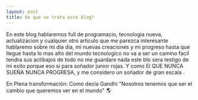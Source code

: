 ```yaml
---
layout: post
title: De que se trata este blog?
---
```


En este blog hablaremos full de programacio, tecnologia nueva, actualizacion y cualquier otro articulo que me parezca interesante
hablaremo sobre mi dia dia, mi nuevas creaciones y mi progreso hasta que llegue hasta lo mas alto del mundo tecnologico no va a ser un camino facil tendra sus actibajos de todo no me guardare nada este blo sera testigo de mi exito porque eso si para soñador junior rojas. Y como El QUE NUNCA SUEÑA NUNCA PROGRESA, y me considero un soñador de gran escala .

En Plena transformación: Como decía Gandhi "Nosotros tenemos que ser el cambio que queremos ver en el mundo" 🌎
